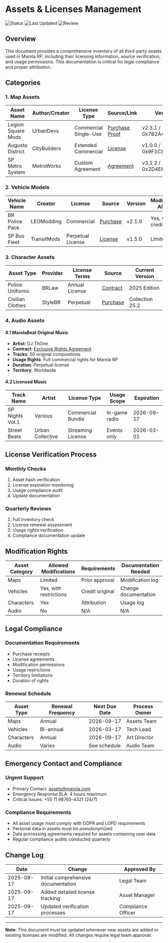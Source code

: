 # Assets & Licenses Management

![Status](https://img.shields.io/badge/status-maintained-brightgreen)
![Last Updated](https://img.shields.io/badge/last_updated-2025--09--17-informational)
![Review](https://img.shields.io/badge/review-monthly-blue)

## Overview

This document provides a comprehensive inventory of all third-party assets used in Marola RP, including their licensing information, source verification, and usage permissions. This documentation is critical for legal compliance and proper attribution.

## Categories

### 1. Map Assets
| Asset Name | Author/Creator | License Type | Source/Link | Version/Hash | Last Verified |
|------------|---------------|--------------|-------------|--------------|---------------|
| Legion Square Mods | UrbanDevs | Commercial Single-Use | [Purchase Proof](contracts/urban-devs-001.pdf) | v2.3.1 / 0x7B2A4F8D9E3C1A6B | 2025-09-01 |
| Augusta District | CityBuilders | Extended Commercial | [License](contracts/city-builders-aug.pdf) | v1.0.0 / 0x9F1C8E2D7B4A5V3C | 2025-09-01 |
| SP Metro System | MetroWorks | Custom Agreement | [Agreement](contracts/metro-sp-2025.pdf) | v3.1.2 / 0x2D4E6F8C1A9B3V5N | 2025-09-01 |

### 2. Vehicle Models
| Vehicle Name | Creator | License | Source | Version | Modifications Allowed |
|--------------|---------|---------|---------|----------|---------------------|
| BR Police Pack | LEOModding | Commercial | [Purchase](contracts/leo-br-2025.pdf) | v2.1.0 | Yes, with credit |
| SP Bus Fleet | TransitMods | Perpetual License | [License](contracts/transit-sp-2025.pdf) | v1.5.0 | Limited |

### 3. Character Assets
| Asset Type | Provider | License Terms | Source | Current Version |
|------------|----------|---------------|---------|-----------------|
| Police Uniforms | BRLaw | Annual License | [Contract](contracts/brlaw-2025.pdf) | 2025 Edition |
| Civilian Clothes | StyleBR | Perpetual | [Purchase](contracts/style-br-2025.pdf) | Collection 25.2 |

### 4. Audio Assets
#### 4.1 MarolaBeat Original Music
- **Artist**: DJ ThOne
- **Contract**: [Exclusive Rights Agreement](contracts/dj-thone-2025.pdf)
- **Tracks**: 50 original compositions
- **Usage Rights**: Full commercial rights for Marola RP
- **Duration**: Perpetual license
- **Territory**: Worldwide

#### 4.2 Licensed Music
| Track Name | Artist | License Type | Usage Scope | Expiration |
|------------|--------|--------------|-------------|------------|
| SP Nights Vol.1 | Various | Commercial Bundle | In-game radio | 2026-09-17 |
| Street Beats | Urban Collective | Streaming License | Events only | 2026-03-01 |

## License Verification Process

### Monthly Checks
1. Asset hash verification
2. License expiration monitoring
3. Usage compliance audit
4. Update documentation

### Quarterly Reviews
1. Full inventory check
2. License renewal assessment
3. Usage rights verification
4. Compliance documentation update

## Modification Rights

| Asset Category | Allowed Modifications | Requirements | Documentation Needed |
|----------------|---------------------|---------------|---------------------|
| Maps | Limited | Prior approval | Modification log |
| Vehicles | Yes, with restrictions | Credit original | Change documentation |
| Characters | Yes | Attribution | Usage log |
| Audio | No | N/A | N/A |

## Legal Compliance

### Documentation Requirements
- Purchase receipts
- License agreements
- Modification permissions
- Usage restrictions
- Territory limitations
- Duration of rights

### Renewal Schedule
| Asset Type | Renewal Frequency | Next Due Date | Process Owner |
|------------|------------------|---------------|---------------|
| Maps | Annual | 2026-09-17 | Assets Team |
| Vehicles | Bi-annual | 2026-03-17 | Tech Lead |
| Characters | Annual | 2026-09-17 | Art Director |
| Audio | Varies | See schedule | Audio Team |

## Emergency Contact and Compliance

### Urgent Support
- Primary Contact: assets@marola.com
- Emergency Response SLA: 4 hours maximum
- Critical Issues: +55 11 98765-4321 (24/7)

### Compliance Requirements
- All asset usage must comply with GDPR and LGPD requirements
- Personal data in assets must be pseudonymized
- Data processing agreements required for assets containing user data
- Regular compliance audits conducted quarterly

## Change Log

| Date | Change | Approved By |
|------|---------|------------|
| 2025-09-17 | Initial comprehensive documentation | Legal Team |
| 2025-09-17 | Added detailed license tracking | Asset Manager |
| 2025-09-17 | Updated verification processes | Compliance Officer |

---

**Note**: This document must be updated whenever new assets are added or existing licenses are modified. All changes require legal team approval.

